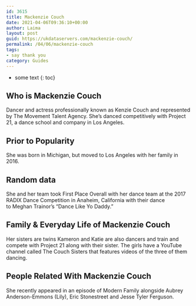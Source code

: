 ```yaml
---
id: 3615
title: Mackenzie Couch
date: 2021-04-06T09:36:10+00:00
author: Laima
layout: post
guid: https://ukdataservers.com/mackenzie-couch/
permalink: /04/06/mackenzie-couch
tags:
- say thank you
category: Guides
---
```


* some text
{: toc}


## Who is Mackenzie Couch
                  
                  
                  
Dancer and actress professionally known as Kenzie Couch and represented by The Movement Talent Agency. She&#8217;s danced competitively with Project 21, a dance school and company in Los Angeles.
                  
              
            
              
            
                
                
                
## Prior to Popularity
                  
                  
                  
She was born in Michigan, but moved to Los Angeles with her family in 2016.
                  
              
            
              
            
                
                
                
## Random data
                  
                  
                  
She and her team took First Place Overall with her dance team at the 2017 RADIX Dance Competition in Anaheim, California with their dance to Meghan Trainor&#8217;s &#8220;Dance Like Yo Daddy.&#8221;
                  
              
            
              
            
                
                
                
## Family & Everyday Life of Mackenzie Couch
                  
                  
                  
Her sisters are twins Kameron and Katie are also dancers and train and compete with Project 21 along with their sister. The girls have a YouTube channel called The Couch Sisters that features videos of the three of them dancing. 
                  
              
            
              
            
                
                
                
## People Related With Mackenzie Couch
                  
                  
                  
She recently appeared in an episode of Modern Family alongside Aubrey Anderson-Emmons (Lily), Eric Stonestreet and Jesse Tyler Ferguson.
                  
              
            
              
            
                
              
            
              
              
            
            
              
            
          
          
          